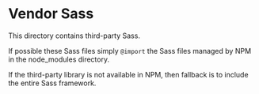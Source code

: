# Vendor Sass

This directory contains third-party Sass.

If possible these Sass files simply `@import` the Sass files managed by NPM in the node_modules directory.

If the third-party library is not available in NPM, then fallback is to include the entire Sass framework.
